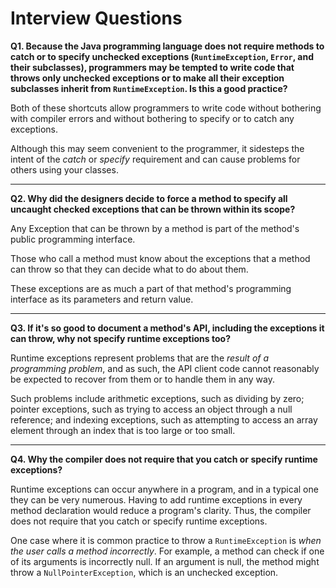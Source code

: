 # Interview Questions

**Q1. Because the Java programming language does not require methods to catch or to specify unchecked exceptions (`RuntimeException`, `Error`, and their subclasses), programmers may be tempted to write code that throws only unchecked exceptions or to make all their exception subclasses inherit from `RuntimeException`. Is this a good practice?**

Both of these shortcuts allow programmers to write code without bothering with compiler errors and without bothering to specify or to catch any exceptions.

Although this may seem convenient to the programmer, it sidesteps the intent of the _catch_ or _specify_ requirement and can cause problems for others using your classes.

---

**Q2. Why did the designers decide to force a method to specify all uncaught checked exceptions that can be thrown within its scope?**

Any Exception that can be thrown by a method is part of the method's public programming interface.

Those who call a method must know about the exceptions that a method can throw so that they can decide what to do about them.

These exceptions are as much a part of that method's programming interface as its parameters and return value.

---

**Q3. If it's so good to document a method's API, including the exceptions it can throw, why not specify runtime exceptions too?**

Runtime exceptions represent problems that are the _result of a programming problem_, and as such, the API client code cannot reasonably be expected to recover from them or to handle them in any way.

Such problems include arithmetic exceptions, such as dividing by zero; pointer exceptions, such as trying to access an object through a null reference; and indexing exceptions, such as attempting to access an array element through an index that is too large or too small.

---

**Q4. Why the compiler does not require that you catch or specify runtime exceptions?**

Runtime exceptions can occur anywhere in a program, and in a typical one they can be very numerous. Having to add runtime exceptions in every method declaration would reduce a program's clarity. Thus, the compiler does not require that you catch or specify runtime exceptions.

One case where it is common practice to throw a `RuntimeException` is _when the user calls a method incorrectly_. For example, a method can check if one of its arguments is incorrectly null. If an argument is null, the method might throw a `NullPointerException`, which is an unchecked exception.
